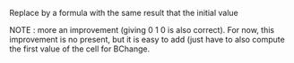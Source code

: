 Replace by a formula with the same result that the initial value

NOTE : more an improvement (giving 0 1 0 is also correct). For now, this
improvement is no present, but it is easy to add (just have to also compute
the first value of the cell for BChange.
